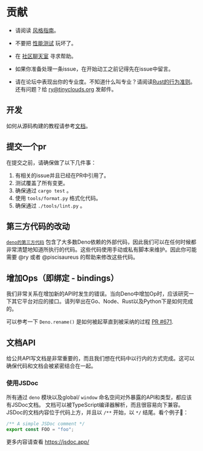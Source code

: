 # 贡献

- 请阅读 [风格指南](/contributing/style-guide.md)。

- 不要把 [性能测试](https://deno.land/benchmarks.html) 玩坏了。

- 在 [社区聊天室](https://discord.gg/TGMHGv6) 寻求帮助。

- 如果你准备处理一条issue，在开始动工之前记得先在issue中留言。

- 请在论坛中表现出你的专业度。不知道什么叫专业？请阅读[Rust的行为准则](https://www.rust-lang.org/policies/code-of-conduct)。还有问题？给 ry@tinyclouds.org 发邮件。

## 开发

如何从源码构建的教程请参考[文档](/contributing/building-from-source.md)。

## 提交一个pr

在提交之前，请确保做了以下几件事：

1. 有相关的issue并且已经在PR中引用了。
2. 测试覆盖了所有变更。
3. 确保通过 `cargo test` 。
4. 使用 `tools/format.py` 格式化代码。
5. 确保通过 `./tools/lint.py` 。

## 第三方代码的改动

[`deno的第三方代码`](https://github.com/denoland/deno_third_party) 包含了大多数Deno依赖的外部代码，因此我们可以在任何时候都非常清楚地知道所执行的代码。这些代码使用手动或私有脚本来维护。因此你可能需要 @ry 或者 @piscisaureus 的帮助来修改这些代码。

## 增加Ops（即绑定 - bindings）

我们非常关系在增加新的API时发生的错误。当向Deno中增加Op时，应该研究一下其它平台对应的接口。请列举出在Go、Node、Rust以及Python下是如何完成的。

可以参考一下 `Deno.rename()` 是如何被起草直到被采纳的过程
[PR #671](https://github.com/denoland/deno/pull/671).

## 文档API

给公共API写文档是非常重要的，而且我们想在代码中以行内的方式完成。这可以确保代码和文档会被紧密结合在一起。

### 使用JSDoc

所有通过 `deno` 模块以及global/ `window` 命名空间对外暴露的API和类型，都应该有JSDoc文档。
文档可以被TypeScript编译器解析，而且很容易向下兼容。
JSDoc的文档内容位于代码上方，并且以 `/**` 开始，以 `*/` 结尾。看个例子🌰：

```ts
/** A simple JSDoc comment */
export const FOO = "foo";
```

更多内容请查看 https://jsdoc.app/
